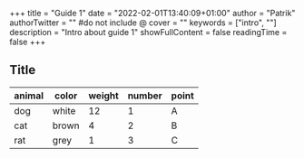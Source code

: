 +++
title = "Guide 1"
date = "2022-02-01T13:40:09+01:00"
author = "Patrik"
authorTwitter = "" #do not include @
cover = ""
keywords = ["intro", ""]
description = "Intro about guide 1"
showFullContent = false
readingTime = false
+++

Title
---
| animal | color | weight | number | point |
|--------|-------|--------|--------|-------|
| dog    | white | 12     | 1      | A     |
| cat    | brown | 4      | 2      | B     |
| rat    | grey  | 1      | 3      | C     |
